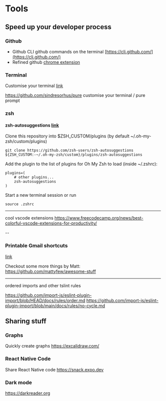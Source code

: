 # Tools

## Speed up your developer process

### Github 
- Github CLI github commands on the terminal [https://cli.github.com/](https://cli.github.com/)
- Refined github [chrome extension](https://chrome.google.com/webstore/detail/refined-github/hlepfoohegkhhmjieoechaddaejaokhf/related?hl=en)

### Terminal
Customise your terminal [link](https://www.youtube.com/watch?v=xy9OIJWtarc&list=PLRHtAyhZJXF751DzeAC1kyFZJGtlWgtCO&index=32)

https://github.com/sindresorhus/pure customise your terminal / pure prompt

### zsh

#### zsh-autosuggestions [link](https://github.com/zsh-users/zsh-autosuggestions/blob/master/INSTALL.md#oh-my-zsh)
Clone this repository into $ZSH_CUSTOM/plugins (by default ~/.oh-my-zsh/custom/plugins)

``` 
git clone https://github.com/zsh-users/zsh-autosuggestions ${ZSH_CUSTOM:-~/.oh-my-zsh/custom}/plugins/zsh-autosuggestions
```

Add the plugin to the list of plugins for Oh My Zsh to load (inside ~/.zshrc):
```
plugins=( 
    # other plugins...
    zsh-autosuggestions
)
```

Start a new terminal session or run

``` 
source .zshrc
```
---
cool vscode extensions https://www.freecodecamp.org/news/best-colorful-vscode-extensions-for-productivity/

--






### Printable Gmail shortcuts 
[link](https://docs.google.com/document/d/16h5TBdVGAjNn41h9MlFmK7_DP_WQfZyDSfkIf0RALb4/edit?usp=sharing)



Checkout some more things by Matt: https://github.com/mattyfew/awesome-stuff

<!-- https://docs.github.com/en/github/writing-on-github/organizing-information-with-tables -->

-------
ordered imports and other tslint rules

https://github.com/import-js/eslint-plugin-import/blob/HEAD/docs/rules/order.md
https://github.com/import-js/eslint-plugin-import/blob/main/docs/rules/no-cycle.md

## Sharing stuff

### Graphs
Quickly create graphs https://excalidraw.com/

### React Native Code
Share React Native code https://snack.expo.dev

### Dark mode
https://darkreader.org
